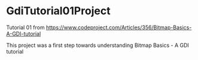 # GdiTutorial01Project
Tutorial 01 from https://www.codeproject.com/Articles/356/Bitmap-Basics-A-GDI-tutorial

This project was a first step towards understanding Bitmap Basics - A GDI tutorial
